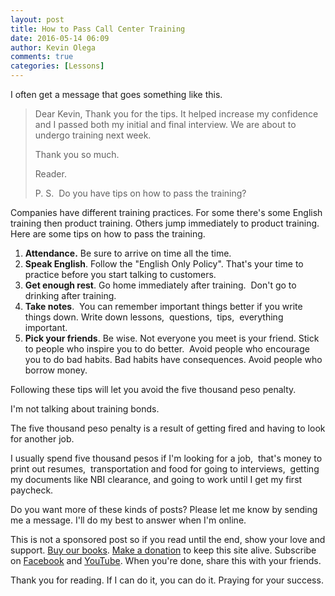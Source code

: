```yaml
---
layout: post
title: How to Pass Call Center Training
date: 2016-05-14 06:09
author: Kevin Olega
comments: true
categories: [Lessons]
---
```

I often get a message that goes something like this.

> Dear Kevin, 
> Thank you for the tips. It helped increase my confidence and I passed both my initial and final interview. We are about to undergo training next week. 
>
> Thank you so much. 
>
> Reader. 
>
> P. S.  Do you have tips on how to pass the training?

Companies have different training practices. For some there's some English training then product training. Others jump immediately to product training. Here are some tips on how to pass the training.

1.  **Attendance.** Be sure to arrive on time all the time.
2.  **Speak English**. Follow the "English Only Policy". That's your time to practice before you start talking to customers.
3.  **Get enough rest**. Go home immediately after training.  Don't go to drinking after training.
4.  **Take notes**.  You can remember important things better if you write things down. Write down lessons,  questions,  tips,  everything important.
5.  **Pick your friends**. Be wise. Not everyone you meet is your friend. Stick to people who inspire you to do better.  Avoid people who encourage you to do bad habits. Bad habits have consequences. Avoid people who borrow money.

Following these tips will let you avoid the five thousand peso penalty. 

I'm not talking about training bonds. 

The five thousand peso penalty is a result of getting fired and having to look for another job. 

I usually spend five thousand pesos if I'm looking for a job,  that's money to print out resumes,  transportation and food for going to interviews,  getting my documents like NBI clearance, and going to work until I get my first paycheck.

Do you want more of these kinds of posts? Please let me know by sending me a message. I'll do my best to answer when I'm online.

This is not a sponsored post so if you read until the end, show your love and support. [Buy our books](http://callcentertrainingtips.com/promos/).  [Make a donation](http://callcentertrainingtips.com/support/) to keep this site alive. Subscribe on [Facebook](https://www.facebook.com/callcentertrainingtips/) and [YouTube](https://www.youtube.com/channel/UCSRyiovg_InMdQAe7Fn0LtA). When you're done, share this with your friends. 

Thank you for reading. If I can do it, you can do it. Praying for your success.
